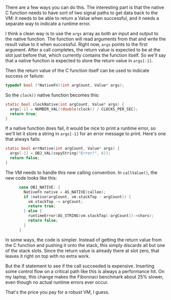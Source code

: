 There are a few ways you can do this. The interesting part is that the native
C function needs to have sort of two signal paths to get data back to the VM:
it needs to be able to return a Value when successful, and it needs a separate
way to indicate a runtime error.

I think a clean way is to use the `args` array as both an input and output to
the native function. The function will read arguments from that and write the
result value to it when successful. Right now, `args` points to the first
argument. After a call completes, the return value is expected to be at the
slot just before that, which currently contains the function itself. So we'll
say that a native function is expected to store the return value in `args[-1]`.

Then the return value of the C function itself can be used to indicate success
or failure:

```c
typedef bool (*NativeFn)(int argCount, Value* args);
```

So the `clock()` native function becomes this:

```c
static bool clockNative(int argCount, Value* args) {
  args[-1] = NUMBER_VAL((double)clock() / CLOCKS_PER_SEC);
  return true;
}
```

If a native function does fail, it would be nice to print a runtime error, so
we'll let it store a string in `args[-1]` for an error message to print. Here's
one that always fails:

```c
static bool errNative(int argCount, Value* args) {
  args[-1] = OBJ_VAL(copyString("Error!", 6));
  return false;
}
```

The VM needs to handle this new calling convention. In `callValue()`, the new
code looks like this:

```c
      case OBJ_NATIVE: {
        NativeFn native = AS_NATIVE(callee);
        if (native(argCount, vm.stackTop - argCount)) {
          vm.stackTop -= argCount;
          return true;
        } else {
          runtimeError(AS_STRING(vm.stackTop[-argCount])->chars);
          return false;
        }
      }
```

In some ways, the code is simpler. Instead of getting the return value from the
C function and pushing it onto the stack, this simply discards all but one of
the stack slots. Since the return value is already there at slot zero, that
leaves it right on top with no extra work.

But the if statement to see if the call succeeded is expensive. Inserting some
control flow on a critical path like this is always a performance hit. On my
laptop, this change makes the Fibonnaci benchmark about 25% slower, even though
no actual runtime errors ever occur.

That's the price you pay for a robust VM, I guess.
